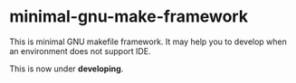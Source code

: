 minimal-gnu-make-framework
==========================
This is minimal GNU makefile framework. It may help you to develop when an environment does not support IDE.

This is now under **developing**.
